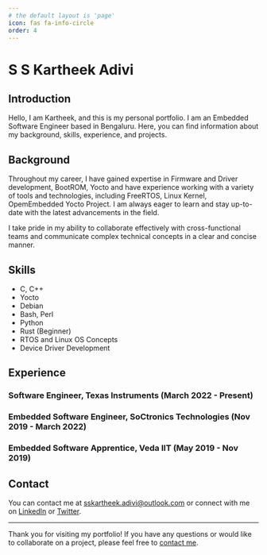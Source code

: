 ```yaml
---
# the default layout is 'page'
icon: fas fa-info-circle
order: 4
---
```


# S S Kartheek Adivi

## Introduction
Hello, I am Kartheek, and this is my personal portfolio. I am an Embedded Software Engineer based in Bengaluru. Here, you can find information about my background, skills, experience, and projects.

## Background
Throughout my career, I have gained expertise in Firmware and Driver development, BootROM, Yocto and have experience working with a variety of tools and technologies, including FreeRTOS, Linux Kernel, OpemEmbedded Yocto Project. I am always eager to learn and stay up-to-date with the latest advancements in the field.

I take pride in my ability to collaborate effectively with cross-functional teams and communicate complex technical concepts in a clear and concise manner.

## Skills
* C, C++
* Yocto
* Debian
* Bash, Perl
* Python
* Rust (Beginner)
* RTOS and Linux OS Concepts
* Device Driver Development

## Experience
### Software Engineer, Texas Instruments (March 2022 - Present)

### Embedded Software Engineer, SoCtronics Technologies (Nov 2019 - March 2022)

### Embedded Software Apprentice, Veda IIT (May 2019 - Nov 2019)

<!-- 
## Projects
### Project Name (Date)
Role: 
Description: 
Link: 

### Project Name (Date)
Role: 
Description: 
Link: 
-->

## Contact
You can contact me at [sskartheek.adivi@outlook.com](mailto:sskartheek.adivi@outlook.com) or connect with me on [LinkedIn](https://www.linkedin.com/in/sskartheekadivi) or [Twitter](https://twitter.com/sskartheekadivi).

---

Thank you for visiting my portfolio! If you have any questions or would like to collaborate on a project, please feel free to [contact me](mailto:sskartheek.adivi@outlook.com).


